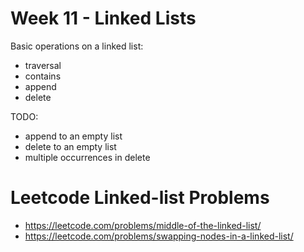 # Week 11 - Linked Lists

Basic operations on a linked list:
- traversal
- contains
- append
- delete

TODO:
- append to an empty list
- delete to an empty list
- multiple occurrences in delete

# Leetcode Linked-list Problems

- https://leetcode.com/problems/middle-of-the-linked-list/
- https://leetcode.com/problems/swapping-nodes-in-a-linked-list/
